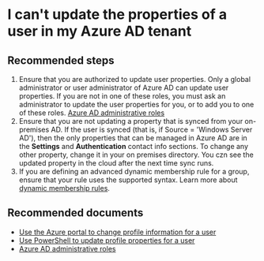 <properties 
    pageTitle="Other problems managing a user"
    description="Other problems managing a user"
    service="microsoft.aad"
    resource="Microsoft_AAD_IAM"
    authors="Jeffsta-MSFT"
    selfHelpType="generic"
    supportTopicIds="32565604"
    productPesIds="14785"
    cloudEnvironments="public"
    />


# I can't update the properties of a user in my Azure AD tenant 

## **Recommended steps**

1.	Ensure that you are authorized to update user properties. Only a global administrator or user administrator of Azure AD can update user properties. If you are not in one of these roles, you must ask an administrator to update the user properties for you, or to add you to one of these roles. [Azure AD administrative roles](https://docs.microsoft.com/azure/active-directory/active-directory-assign-admin-roles)
2.	Ensure that you are not updating a property that is synced from your on-premises AD. If the user is synced (that is, if Source = 'Windows Server AD'), then the only properties that can be managed in Azure AD are in the **Settings** and **Authentication** contact info sections. To change any other property, change it in your on premises directory. You czn see the updated property in the cloud after the next time sync runs.
3. If you are defining an advanced dynamic membership rule for a group, ensure that your rule uses the supported syntax. Learn more about [dynamic membership rules](https://docs.microsoft.com/azure/active-directory/active-directory-groups-dynamic-membership-azure-portal).

## **Recommended documents**

* [Use the Azure portal to change profile information for a user](https://docs.microsoft.com/azure/active-directory/active-directory-users-profile-azure-portal)<br>
* [Use PowerShell to update profile properties for a user](https://docs.microsoft.com/powershell/azuread/v2/set-azureaduser)<br>
* [Azure AD administrative roles](https://docs.microsoft.com/azure/active-directory/active-directory-assign-admin-roles) 